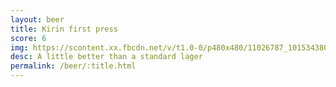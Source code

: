 ```yaml
---
layout: beer
title: Kirin first press
score: 6
img: https://scontent.xx.fbcdn.net/v/t1.0-0/p480x480/11026787_10153438035418745_3190886247129001905_n.jpg?oh=26f28898ab39775d4cc18e7b8fa7909e&oe=587FDB20
desc: A little better than a standard lager
permalink: /beer/:title.html
---
```

